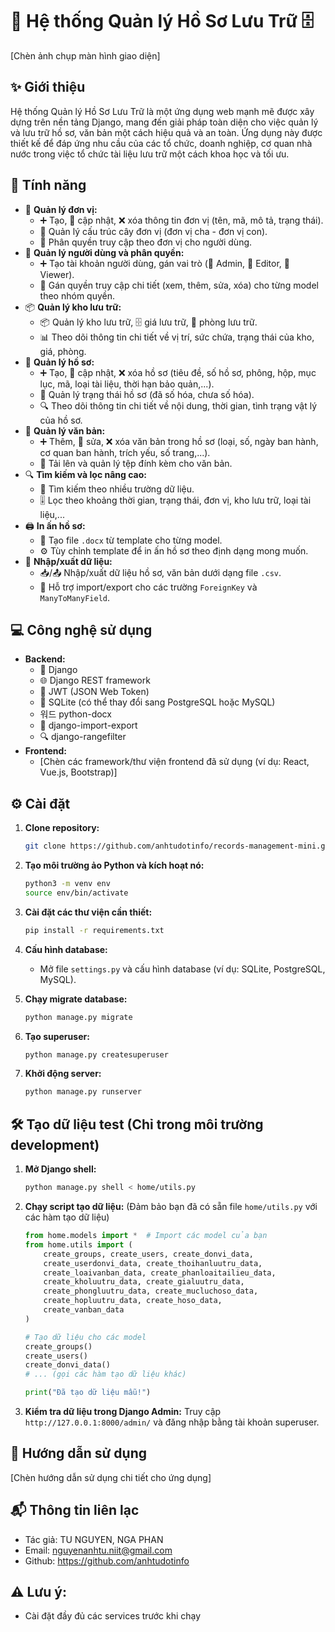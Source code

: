 

# 📂 Hệ thống Quản lý Hồ Sơ Lưu Trữ 🗄️

[Chèn ảnh chụp màn hình giao diện]

## ✨ Giới thiệu

Hệ thống Quản lý Hồ Sơ Lưu Trữ là một ứng dụng web mạnh mẽ được xây dựng trên nền tảng Django, mang đến giải pháp toàn diện cho việc quản lý và lưu trữ hồ sơ, văn bản một cách hiệu quả và an toàn. Ứng dụng này được thiết kế để đáp ứng nhu cầu của các tổ chức, doanh nghiệp, cơ quan nhà nước trong việc tổ chức tài liệu lưu trữ một cách khoa học và tối ưu.

## 🚀 Tính năng

- 🏢 **Quản lý đơn vị:**
    - ➕ Tạo, 🔄 cập nhật, ❌ xóa thông tin đơn vị (tên, mã, mô tả, trạng thái).
    - 🌳 Quản lý cấu trúc cây đơn vị (đơn vị cha - đơn vị con).
    - 🔑 Phân quyền truy cập theo đơn vị cho người dùng.
- 👥 **Quản lý người dùng và phân quyền:**
    - ➕ Tạo tài khoản người dùng, gán vai trò (👮 Admin, 📝 Editor, 👀 Viewer).
    - 🔑 Gán quyền truy cập chi tiết (xem, thêm, sửa, xóa) cho từng model theo nhóm quyền.
- 📦 **Quản lý kho lưu trữ:**
    - 📦 Quản lý kho lưu trữ, 🗄️ giá lưu trữ, 🚪 phòng lưu trữ.
    - 📊 Theo dõi thông tin chi tiết về vị trí, sức chứa, trạng thái của kho, giá, phòng.
- 📄 **Quản lý hồ sơ:**
    - ➕ Tạo, 🔄 cập nhật, ❌ xóa hồ sơ (tiêu đề, số hồ sơ, phông, hộp, mục lục, mã, loại tài liệu, thời hạn bảo quản,...).
    - 🔄 Quản lý trạng thái hồ sơ (đã số hóa, chưa số hóa).
    - 🔍 Theo dõi thông tin chi tiết về nội dung, thời gian, tình trạng vật lý của hồ sơ.
- 📝 **Quản lý văn bản:**
    - ➕ Thêm, 🔄 sửa, ❌ xóa văn bản trong hồ sơ (loại, số, ngày ban hành, cơ quan ban hành, trích yếu, số trang,...).
    - 📎 Tải lên và quản lý tệp đính kèm cho văn bản.
- 🔍 **Tìm kiếm và lọc nâng cao:**
    - 🔎 Tìm kiếm theo nhiều trường dữ liệu.
    - 🎚️ Lọc theo khoảng thời gian, trạng thái, đơn vị, kho lưu trữ, loại tài liệu,...
- 🖨️ **In ấn hồ sơ:**
    - 📄 Tạo file `.docx` từ template cho từng model.
    - ⚙️ Tùy chỉnh template để in ấn hồ sơ theo định dạng mong muốn.
- 🔄 **Nhập/xuất dữ liệu:**
    - 📥/📤 Nhập/xuất dữ liệu hồ sơ, văn bản dưới dạng file `.csv`.
    - 🔗 Hỗ trợ import/export cho các trường `ForeignKey` và `ManyToManyField`.

## 💻 Công nghệ sử dụng

- **Backend:**
    - 🐍 Django
    - 🌐 Django REST framework
    - 🔑 JWT (JSON Web Token)
    - 💾 SQLite (có thể thay đổi sang PostgreSQL hoặc MySQL)
    - 워드 python-docx
    - 🔄 django-import-export
    - 🔍 django-rangefilter
- **Frontend:**
    - [Chèn các framework/thư viện frontend đã sử dụng (ví dụ: React, Vue.js, Bootstrap)]

## ⚙️ Cài đặt

1. **Clone repository:**

   ```bash
   git clone https://github.com/anhtudotinfo/records-management-mini.git
   ```

2. **Tạo môi trường ảo Python và kích hoạt nó:**

   ```bash
   python3 -m venv env
   source env/bin/activate
   ```

3. **Cài đặt các thư viện cần thiết:**

   ```bash
   pip install -r requirements.txt
   ```

4. **Cấu hình database:**

   - Mở file `settings.py` và cấu hình database (ví dụ: SQLite, PostgreSQL, MySQL).

5. **Chạy migrate database:**

   ```bash
   python manage.py migrate
   ```

6. **Tạo superuser:**

   ```bash
   python manage.py createsuperuser
   ```

7. **Khởi động server:**

   ```bash
   python manage.py runserver
   ```

## 🛠️ Tạo dữ liệu test (Chỉ trong môi trường development)

1. **Mở Django shell:**

   ```bash
   python manage.py shell < home/utils.py
   ```

2. **Chạy script tạo dữ liệu:** (Đảm bảo bạn đã có sẵn file `home/utils.py` với các hàm tạo dữ liệu)

   ```python
   from home.models import *  # Import các model của bạn
   from home.utils import (
       create_groups, create_users, create_donvi_data,
       create_userdonvi_data, create_thoihanluutru_data,
       create_loaivanban_data, create_phanloaitailieu_data,
       create_kholuutru_data, create_gialuutru_data,
       create_phongluutru_data, create_mucluchoso_data,
       create_hopluutru_data, create_hoso_data, 
       create_vanban_data
   )

   # Tạo dữ liệu cho các model
   create_groups()
   create_users()
   create_donvi_data()
   # ... (gọi các hàm tạo dữ liệu khác)

   print("Đã tạo dữ liệu mẫu!")
   ```

3. **Kiểm tra dữ liệu trong Django Admin:** Truy cập `http://127.0.0.1:8000/admin/` và đăng nhập bằng tài khoản superuser.

## 📖 Hướng dẫn sử dụng

[Chèn hướng dẫn sử dụng chi tiết cho ứng dụng]

## 📬 Thông tin liên lạc

- Tác giả: TU NGUYEN, NGA PHAN
- Email: nguyenanhtu.niit@gmail.com
- Github: https://github.com/anhtudotinfo

## ⚠️ Lưu ý:

- Cài đặt đầy đủ các services trước khi chạy


